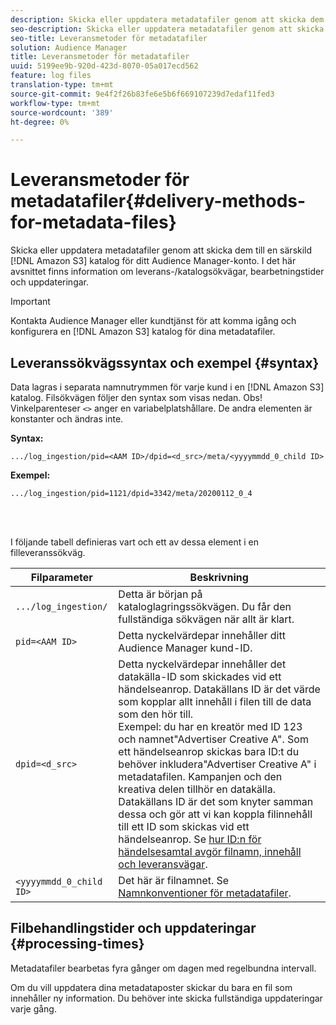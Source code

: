 ```yaml
---
description: Skicka eller uppdatera metadatafiler genom att skicka dem till en särskild Amazon S3-katalog för ditt Audience Manager-konto. I det här avsnittet finns information om leverans-/katalogsökvägar, bearbetningstider och uppdateringar.
seo-description: Skicka eller uppdatera metadatafiler genom att skicka dem till en särskild Amazon S3-katalog för ditt Audience Manager-konto. I det här avsnittet finns information om leverans-/katalogsökvägar, bearbetningstider och uppdateringar.
seo-title: Leveransmetoder för metadatafiler
solution: Audience Manager
title: Leveransmetoder för metadatafiler
uuid: 5199ee9b-920d-423d-8070-05a017ecd562
feature: log files
translation-type: tm+mt
source-git-commit: 9e4f2f26b83fe6e5b6f669107239d7edaf11fed3
workflow-type: tm+mt
source-wordcount: '389'
ht-degree: 0%

---
```



# Leveransmetoder för metadatafiler{#delivery-methods-for-metadata-files}

Skicka eller uppdatera metadatafiler genom att skicka dem till en särskild [!DNL Amazon S3] katalog för ditt Audience Manager-konto. I det här avsnittet finns information om leverans-/katalogsökvägar, bearbetningstider och uppdateringar.

>[!IMPORTANT]
>
> Kontakta Audience Manager eller kundtjänst för att komma igång och konfigurera en [!DNL Amazon S3] katalog för dina metadatafiler.

## Leveranssökvägssyntax och exempel {#syntax}

Data lagras i separata namnutrymmen för varje kund i en [!DNL Amazon S3] katalog. Filsökvägen följer den syntax som visas nedan. Obs! Vinkelparenteser `<>` anger en variabelplatshållare. De andra elementen är konstanter och ändras inte.

**Syntax:**

```
.../log_ingestion/pid=<AAM ID>/dpid=<d_src>/meta/<yyyymmdd_0_child ID>
```

**Exempel:**

```
.../log_ingestion/pid=1121/dpid=3342/meta/20200112_0_4
```

<br> 

I följande tabell definieras vart och ett av dessa element i en filleveranssökväg.


| Filparameter | Beskrivning |
---------|----------|
| `.../log_ingestion/` | Detta är början på kataloglagringssökvägen. Du får den fullständiga sökvägen när allt är klart. |
| `pid=<AAM ID>` | Detta nyckelvärdepar innehåller ditt Audience Manager kund-ID. |
| `dpid=<d_src>` | Detta nyckelvärdepar innehåller det datakälla-ID som skickades vid ett händelseanrop. Datakällans ID är det värde som kopplar allt innehåll i filen till de data som den hör till. </br> Exempel: du har en kreatör med ID 123 och namnet&quot;Advertiser Creative A&quot;. Som ett händelseanrop skickas bara ID:t du behöver inkludera&quot;Advertiser Creative A&quot; i metadatafilen. Kampanjen och den kreativa delen tillhör en datakälla. Datakällans ID är det som knyter samman dessa och gör att vi kan koppla filinnehåll till ett ID som skickas vid ett händelseanrop. Se [hur ID:n för händelsesamtal avgör filnamn, innehåll och leveransvägar](/help/using/reporting/audience-optimization-reports/metadata-files-intro/metadata-file-overview.md#how-ids-shape-file-names). |
| `<yyyymmdd_0_child ID>` | Det här är filnamnet. Se [Namnkonventioner för metadatafiler](/help/using/reporting/audience-optimization-reports/metadata-files-intro/metadata-file-names.md). |

## Filbehandlingstider och uppdateringar {#processing-times}

Metadatafiler bearbetas fyra gånger om dagen med regelbundna intervall.

Om du vill uppdatera dina metadataposter skickar du bara en fil som innehåller ny information. Du behöver inte skicka fullständiga uppdateringar varje gång.
